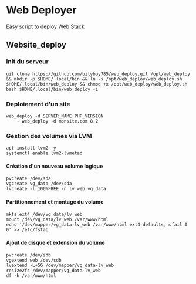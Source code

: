 # Web Deployer

Easy script to deploy Web Stack

## Website_deploy
### Init du serveur

```
git clone https://github.com/bilyboy785/web_deploy.git /opt/web_deploy && mkdir -p $HOME/.local/bin && ln -s /opt/web_deploy/web_deploy.sh $HOME/.local/bin/web_deploy && chmod +x /opt/web_deploy/web_deploy.sh
bash $HOME/.local/bin/web_deploy -i
```

### Deploiement d'un site
```
web_deploy -d SERVER_NAME PHP_VERSION
    - web_deploy -d monsite.com 8.2
```

### Gestion des volumes via LVM

```
apt install lvm2 -y
systemctl enable lvm2-lvmetad
```

#### Création d'un nouveau volume logique
```
pvcreate /dev/sda
vgcreate vg_data /dev/sda
lvcreate -l 100%FREE -n lv_web vg_data
```

#### Partitionnement et montage du volume
```
mkfs.ext4 /dev/vg_data/lv_web
mount /dev/vg_data/lv_web /var/www/html
echo '/dev/mapper/vg_data-lv_web /var/www/html ext4 defaults,nofail 0 0' >> /etc/fstab
```

#### Ajout de disque et extension du volume
```
pvcreate /dev/sdb
vgextend web /dev/sdb
lvextend -L+5G /dev/mapper/vg_data-lv_web
resize2fs /dev/mapper/vg_data-lv_web
df -h /var/www/html
```